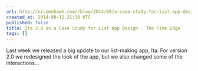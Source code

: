 ```yaml
---
url: http://nicemohawk.com//blog/2014/08/a-case-study-for-list-app-design/
created_at: 2014-08-12 21:38 UTC
published: false
title: Ita 2.0 as a Case Study for List App Design - The Fine Edge
tags: []
---
```


Last week we released a big update to our list-making app, Ita. For version 2.0 we redesigned the look of the app, but we also changed some of the interactions…
